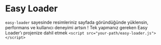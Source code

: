 # Easy Loader
`easy-loader` sayesinde resimleriniz sayfada göründüğünde yüklensin, performans ve kullanıcı deneyimi artsın !
Tek yapmanız gereken Easy Loader'ı projenize dahil etmek
`<script src="your-path/easy-loader.js"></script>`
